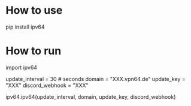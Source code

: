 # How to use
pip install ipv64

# How to run
import ipv64

update_interval = 30 # seconds
domain = "XXX.vpn64.de"
update_key = "XXX"
discord_webhook = "XXX"

ipv64.ipv64(update_interval, domain, update_key, discord_webhook)